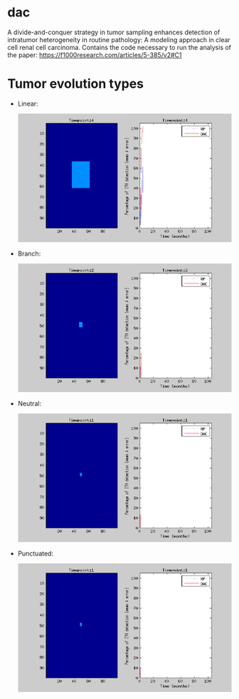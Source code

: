 # dac

A divide-and-conquer strategy in tumor sampling enhances detection of intratumor heterogeneity in routine pathology: A modeling approach in clear cell renal cell carcinoma. Contains the code necessary to run the analysis of the paper: https://f1000research.com/articles/5-385/v2#C1


# Tumor evolution types

- Linear:

    ![](https://github.com/compneurobilbao/dac/blob/master/time/figures/linear_performance.gif)
    
- Branch:

    ![](https://github.com/compneurobilbao/dac/blob/master/time/figures/branch_performance.gif)
    
- Neutral:

    ![](https://github.com/compneurobilbao/dac/blob/master/time/figures/neutral_performance.gif)
    
- Punctuated:

    ![](https://github.com/compneurobilbao/dac/blob/master/time/figures/punctuated_performance.gif)
    

